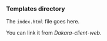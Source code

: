 ### Templates directory

The `index.html` file goes here.

You can link it from *Dakara-client-web*.
